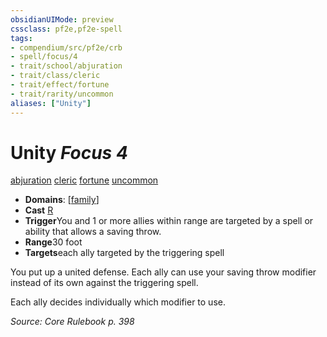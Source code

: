 ```yaml
---
obsidianUIMode: preview
cssclass: pf2e,pf2e-spell
tags:
- compendium/src/pf2e/crb
- spell/focus/4
- trait/school/abjuration
- trait/class/cleric
- trait/effect/fortune
- trait/rarity/uncommon
aliases: ["Unity"]
---
```

# Unity *Focus 4*   
[abjuration](abjuration.md)  [cleric](rules/traits/cleric.md)  [fortune](fortune.md)  [uncommon](uncommon.md)  

- **Domains**: [[family](../domains.md#Family)]
- **Cast** [R](chapter-9-playing-the-game.md#Actions "Reaction") 
- **Trigger**You and 1 or more allies within range are targeted by a spell or ability that allows a saving throw.
- **Range**30 foot
- **Targets**each ally targeted by the triggering spell

You put up a united defense. Each ally can use your saving throw modifier instead of its own against the triggering spell.

Each ally decides individually which modifier to use.

*Source: Core Rulebook p. 398*